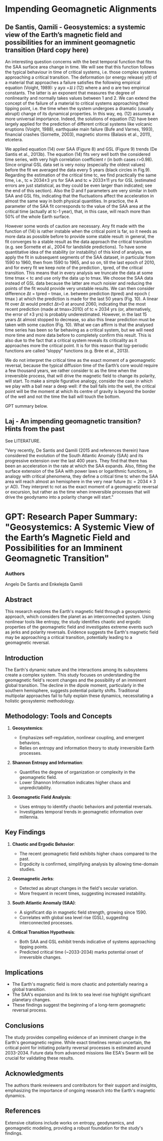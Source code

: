 # Impending Geomagnetic Alignments

## De Santis, Qamili - Geosystemics: a systemic view of the Earth’s magnetic field and possibilities for an imminent geomagnetic transition (Hard copy here)

<!-- ![](img/desantis1.png)
![](img/desantis2.png)
![](img/desantis3.png)
![](img/desantis4.png) -->

An interesting question concerns with the best temporal function that fits the SAA surface area change in time. We will see that this function follows the typical behaviour in time of critical systems, i.e. those complex systems approaching a critical transition. The deformation (or energy release) y(t) of a material that approaches a failure satisfies the following empirical equation (Voight, 1989): y ayα =ɺɺ ɺ (12) where a and α are two empirical constants. The latter is an exponent that measures the degree of nonlinearity and normally takes values between 1 and 2. We can extend the concept of the failure of a material to critical systems approaching their tipping point, i.e. the time when the system undergoes a dramatic (usually abrupt) change of its dynamical properties. In this way, eq. (12) assumes a more universal importance. Indeed, the solutions of equation (12) have been largely applied for the prediction of different critical systems like volcanic eruptions (Voight, 1988), earthquake main failure (Bufe and Varnes, 1993), financial crashes (Sornette, 2003), magnetic storms (Balasis et al., 2011), etcetera.

We applied equation (14) over SAA (Figure 8) and GSL (Figure 9) trends (De Santis et al., 2013b). The equation (14) fits very well both the considered time series, with very high correlation coefficient r (in both cases r>0.98). Since original GSL data set is very noisy (especially the oldest values) before the fit we averaged the data every 5 years (black circles in Fig.9). Regarding the estimation of the critical time tc, we find practically the same time, i.e., tc ≈ 2034±3 yrs for SAA and tc ≈ 2033±11 yrs for GSL (estimated errors are just statistical, as they could be even larger than indicated; see the end of this section). Also the D and f parameters are very similar in both SAA and GSL fits, indicating that the fluctuations affect the acceleration in almost the same way in both physical quantities. In practice, the A parameter of the SAA fit corresponds to the value of the SAA area at the critical time (actually at tc-1 year), that, in this case, will reach more than 50% of the whole Earth surface.

However some words of caution are necessary. Any fit made with the function of (14) is rather instable when the critical point is far, so it needs as more data as possible before to provide some stable result: in general, the fit converges to a stable result as the data approach the critical transition (e.g. see Sornette et al., 2004 for landslide predictions). To have some quantitative idea of the stability (or instability) of this kind of analysis, we apply the fit in subsequent segments of the SAA dataset, in particular from 1590 to 1960, then from 1590 to 1965, and so on, till the last epoch of 2010, and for every fit we keep note of the prediction , tpred, of the critical transition. This means that in every analysis we truncate the data at some time tmax < tc and use only the data up to tmax. We choose the SAA data instead of GSL data because the latter are much noisier and reducing the points of the fit would provide very unstable results. We can then consider difference ∆t = tpred – tmax, i.e. between prediction (tpred) and epoch ( tmax ) at which the prediction is made for the last 50 years (Fig. 10). A linear fit over ∆t would predict ∆t=0 at around 2060, indicating that the most recent prediction (made at tmax=2010) of tc ≈ 2034 yrs (or, alternatively, the error of ±3 yrs) is probably underestimated. However, in the last 15 years ∆t almost stopped to decrease, so also this linear prediction must be taken with some caution (Fig. 10). What we can affirm is that the analysed time series has been so far behaving as a critical system, but we will need more time and more data before to completely confirm this result. This is also due to the fact that a critical system reveals its criticality as it approaches more the critical point. It is for this reason that log-periodic functions are called “sloppy” functions (e.g. Brée et al., 2013).

We do not interpret the critical time as the exact moment of a geomagnetic reversal, because the typical diffusion time of the Earth’s core would require a few thousand years, we rather consider tc as the time when the irreversible process, that will drive the magnetic field to change its polarity, will start. To make a simple figurative analogy, consider the case in which we play with a ball near a deep well: if the ball falls into the well, the critical point will be the moment at which its centre of gravity is beyond the border of the well and not the time the ball will touch the bottom.

GPT summary below.

## Laj - An impending geomagnetic transition? Hints from the past

See LITERATURE.

"Very recently, De Santis and Qamili (2015 and references therein) have considered the evolution of the South Atlantic Anomaly (SAA) and its progressive extension over the last 400 years. They find that there has been an acceleration in the rate at which the SAA expands. Also, fitting the surface extension of the SAA with power laws or logarithmic functions, in analogy with critical phenomena, they define a critical time tc when the SAA area will reach almost an hemisphere in the very near future (tc = 2034 ± 3 yr AD). They interpret tc not as the exact moment of a geomagnetic reversal or excursion, but rather as the time when irreversible processes that will drive the geodynamo into a polarity change will start."

# GPT: Research Paper Summary: "Geosystemics: A Systemic View of the Earth’s Magnetic Field and Possibilities for an Imminent Geomagnetic Transition"

### Authors
Angelo De Santis and Enkelejda Qamili

## Abstract
This research explores the Earth's magnetic field through a geosystemic approach, which considers the planet as an interconnected system. Using nonlinear tools like entropy, the study identifies chaotic and ergodic properties of the geomagnetic field and investigates extreme events such as jerks and polarity reversals. Evidence suggests the Earth's magnetic field may be approaching a critical transition, potentially leading to a geomagnetic reversal.

## Introduction
The Earth's dynamic nature and the interactions among its subsystems create a complex system. This study focuses on understanding the geomagnetic field's recent changes and the possibility of an imminent global transition. The decline in the dipole moment, particularly in the southern hemisphere, suggests potential polarity shifts. Traditional multipolar approaches fail to fully explain these dynamics, necessitating a holistic geosystemic methodology.

## Methodology: Tools and Concepts
1. **Geosystemics**:
   - Emphasizes self-regulation, nonlinear coupling, and emergent behaviors.
   - Relies on entropy and information theory to study irreversible Earth processes.

2. **Shannon Entropy and Information**:
   - Quantifies the degree of organization or complexity in the geomagnetic field.
   - Lower Shannon Information indicates higher chaos and unpredictability.

3. **Geomagnetic Field Analysis**:
   - Uses entropy to identify chaotic behaviors and potential reversals.
   - Investigates temporal trends in geomagnetic information over millennia.

## Key Findings
1. **Chaotic and Ergodic Behavior**:
   - The recent geomagnetic field exhibits higher chaos compared to the past.
   - Ergodicity is confirmed, simplifying analysis by allowing time-domain studies.

2. **Geomagnetic Jerks**:
   - Detected as abrupt changes in the field's secular variation.
   - More frequent in recent times, suggesting increased instability.

3. **South Atlantic Anomaly (SAA)**:
   - A significant dip in magnetic field strength, growing since 1590.
   - Correlates with global sea level rise (GSL), suggesting interconnected processes.

4. **Critical Transition Hypothesis**:
   - Both SAA and GSL exhibit trends indicative of systems approaching tipping points.
   - Predicted critical time (~2033-2034) marks potential onset of irreversible changes.

## Implications
- The Earth's magnetic field is more chaotic and potentially nearing a global transition.
- The SAA's expansion and its link to sea level rise highlight significant planetary changes.
- These findings suggest the beginning of a long-term geomagnetic reversal process.

## Conclusions
The study provides compelling evidence of an imminent change in the Earth's geomagnetic regime. While exact timelines remain uncertain, the critical point for initiating polarity reversal processes is estimated around 2033-2034. Future data from advanced missions like ESA's Swarm will be crucial for validating these results.

## Acknowledgments
The authors thank reviewers and contributors for their support and insights, emphasizing the importance of ongoing research into the Earth's magnetic dynamics.

## References
Extensive citations include works on entropy, geodynamics, and geomagnetic modeling, providing a robust foundation for the study's findings.

